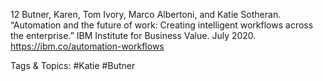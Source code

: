 12  Butner, Karen, Tom Ivory, Marco Albertoni, and 
Katie Sotheran. “Automation and the future of 
work: Creating intelligent workflows across the 
enterprise.” IBM Institute for Business Value. July 
2020. https://ibm.co/automation-workflows 

   Tags & Topics:
   #Katie
   #Butner